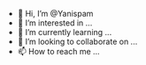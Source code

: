 - 👋 Hi, I’m @Yanispam
- 👀 I’m interested in ...
- 🌱 I’m currently learning ...
- 💞️ I’m looking to collaborate on ...
- 📫 How to reach me ...

<!---
Yanispam/Yanispam is a ✨ special ✨ repository because its `README.md` (this file) appears on your GitHub profile.
You can click the Preview link to take a look at your changes.
--->
